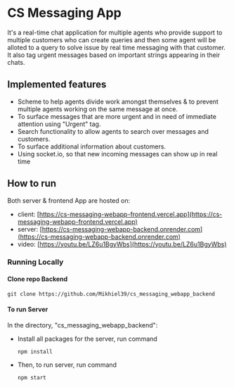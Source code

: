 # CS Messaging App
It's a real-time chat application for multiple agents who provide support to multiple customers who can create queries and then some agent will be alloted to a query to solve issue by real time messaging with that customer. It also tag urgent messages based on important strings appearing in their chats.

## Implemented features
- Scheme to help agents divide work amongst themselves & to prevent multiple agents working on the same message at once.
- To surface messages that are more urgent and in need of immediate attention using "Urgent" tag.
- Search functionality to allow agents to search over messages and customers.
- To surface additional information about customers.
- Using socket.io, so that new incoming messages can show up in real time

## How to run 

Both server & frontend App are hosted on:

- client: [https://cs-messaging-webapp-frontend.vercel.app](https://cs-messaging-webapp-frontend.vercel.app)
- server: [https://cs-messaging-webapp-backend.onrender.com](https://cs-messaging-webapp-backend.onrender.com)
- video: [https://youtu.be/LZ6u1BgyWbs](https://youtu.be/LZ6u1BgyWbs)

### Running Locally

#### Clone repo Backend
    
    git clone https://github.com/Mikhiel39/cs_messaging_webapp_backend
   

#### To run Server
In the directory, "cs_messaging_webapp_backend":

- Install all packages for the server, run command 
    ```
    npm install
    ```

- Then, to run server, run command
    ```
    npm start
    ```
